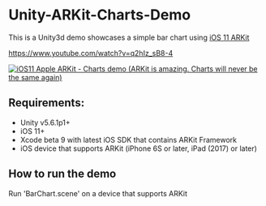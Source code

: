 # Unity-ARKit-Charts-Demo #

This is a Unity3d demo showcases a simple bar chart using [iOS 11 ARKit](https://developer.apple.com/arkit/)

https://www.youtube.com/watch?v=q2hIz_sB8-4

[![iOS11 Apple ARKit - Charts demo (ARKit is amazing. Charts will never be the same again)](https://img.youtube.com/vi/q2hIz_sB8-4/1.jpg)](https://www.youtube.com/watch?v=q2hIz_sB8-4)

## Requirements: ##
* Unity v5.6.1p1+
* iOS 11+
* Xcode beta 9 with latest iOS SDK that contains ARKit Framework
* iOS device that supports ARKit (iPhone 6S or later, iPad (2017) or later)


## How to run the demo
Run 'BarChart.scene' on a device that supports ARKit

